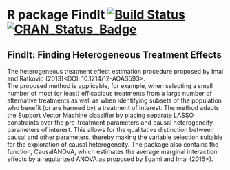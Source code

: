 # R package FindIt [![Build Status](https://travis-ci.org/kosukeimai/FindIt.svg?branch=master)](https://travis-ci.org/kosukeimai/FindIt)  [![CRAN_Status_Badge](http://www.r-pkg.org/badges/version/FindIt)](https://cran.r-project.org/package=FindIt)

## FindIt: Finding Heterogeneous Treatment Effects

The heterogeneous treatment effect estimation procedure 
proposed by Imai and Ratkovic (2013)<DOI: 10.1214/12-AOAS593>.  
The proposed method is applicable, for example, when selecting 
a small number of most (or least) efficacious treatments from 
a large number of alternative treatments as well as when 
identifying subsets of the population who benefit (or are harmed 
by) a treatment of interest. The method adapts the Support Vector 
Machine classifier by placing separate LASSO constraints over the
pre-treatment parameters and causal heterogeneity parameters of
interest. This allows for the qualitative distinction between
causal and other parameters, thereby making the variable
selection suitable for the exploration of causal heterogeneity. The 
package also contains the function, CausalANOVA, which estimates 
the average marginal interaction effects by a regularized ANOVA as 
proposed by Egami and Imai (2016+). 
